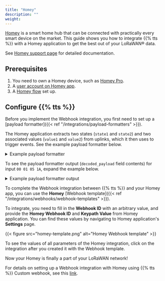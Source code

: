 ```yaml
---
title: "Homey"
description: ""
weight:
---
```


[Homey](https://homey.app/en-us/) is a smart home hub that can be connected with practically every smart device on the market. This guide shows you how to integrate {{% tts %}} with a Homey application to get the best out of your LoRaWAN® data.

<!--more-->

See [Homey support page](https://support.athom.com/hc/en-us/categories/360000886494) for detailed documentation.

## Prerequisites

1. You need to own a Homey device, such as [Homey Pro](https://homey.app/en-us/store/product/homey-pro/).
2. A [user account on Homey app](https://my.homey.app/login).
3. A [Homey flow](https://homey.app/en-us/flow/FUTQcG/) set up.

## Configure {{% tts %}}

Before you implement the Webhook integration, you first need to set up a [payload formatter]({{< ref "/integrations/payload-formatters" >}}).

The Homey application extracts two states (`state1` and `state2`) and two associated values (`value1` and `value2`) from uplinks, which it then uses to trigger events. See the example payload formatter below.

<details><summary>Example payload formatter</summary>

```js
function decodeUplink(input) {
  
  // Assume 4 bytes received, e.g. 0x01, 0x9F
  // state1 & state2 must be strings/ word
  // value1 & value2 must be numbers
  
  // More examples here:
  // https://www.thethingsnetwork.org/docs/devices/bytes/
  
  var data = {};
  
    if (input.bytes[0] == 1){
      data.state1 = "On";
    } else{
      data.state1 = "Off";
    }
    
    if (input.bytes[1] == 1){
      data.state2 = "Open";
    } else{
      data.state2 = "Closed";
    }
    
    data.value1 = 5.2 * input.bytes[2];
    data.value2 = 25 + input.bytes[3];
    
  return {
    data: data,
    warnings: [],
    errors: []
  };
}
```
</details>

To see the payload formatter output (`decoded_payload` field contents) for input `00 01 05 1A`, expand the example below.

<details><summary>Example payload formatter output</summary>

```json
{
  "state1": "Off",
  "state2": "Open",
  "value1": 26,
  "value2": 51
}
```
</details>

To complete the Webhook integration between {{% tts %}} and your Homey app, you can use the **Homey** [Webhook template]({{< ref "/integrations/webhooks/webhook-templates" >}}).

To integrate, you need to fill in the **Webhook ID** with an arbitrary value, and provide the **Homey Webhook ID** and **Keypath Value** from Homey application. You can find these values by navigating to Homey application's **Settings** page.

{{< figure src="homey-template.png" alt="Homey Webhook template" >}}

To see the values of all parameters of the Homey integration, click on the integration after you created it with the Webhook template.

Now your Homey is finally a part of your LoRaWAN network!

For details on setting up a Webhook integration with Homey using {{% tts %}} Custom webhook, see this [link](https://github.com/OOHehir/connector.ttn).
